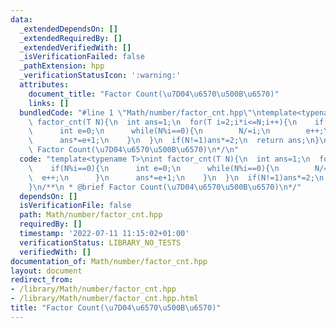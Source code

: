 ```yaml
---
data:
  _extendedDependsOn: []
  _extendedRequiredBy: []
  _extendedVerifiedWith: []
  _isVerificationFailed: false
  _pathExtension: hpp
  _verificationStatusIcon: ':warning:'
  attributes:
    document_title: "Factor Count(\u7D04\u6570\u500B\u6570)"
    links: []
  bundledCode: "#line 1 \"Math/number/factor_cnt.hpp\"\ntemplate<typename T>\nint\
    \ factor_cnt(T N){\n  int ans=1;\n  for(T i=2;i*i<=N;i++){\n    if(N%i==0){\n\
    \      int e=0;\n      while(N%i==0){\n        N/=i;\n        e++;\n      }\n\
    \      ans*=e+1;\n    }\n  }\n  if(N!=1)ans*=2;\n  return ans;\n}\n/**\n * @brief\
    \ Factor Count(\u7D04\u6570\u500B\u6570)\n*/\n"
  code: "template<typename T>\nint factor_cnt(T N){\n  int ans=1;\n  for(T i=2;i*i<=N;i++){\n\
    \    if(N%i==0){\n      int e=0;\n      while(N%i==0){\n        N/=i;\n      \
    \  e++;\n      }\n      ans*=e+1;\n    }\n  }\n  if(N!=1)ans*=2;\n  return ans;\n\
    }\n/**\n * @brief Factor Count(\u7D04\u6570\u500B\u6570)\n*/"
  dependsOn: []
  isVerificationFile: false
  path: Math/number/factor_cnt.hpp
  requiredBy: []
  timestamp: '2022-07-11 11:15:02+01:00'
  verificationStatus: LIBRARY_NO_TESTS
  verifiedWith: []
documentation_of: Math/number/factor_cnt.hpp
layout: document
redirect_from:
- /library/Math/number/factor_cnt.hpp
- /library/Math/number/factor_cnt.hpp.html
title: "Factor Count(\u7D04\u6570\u500B\u6570)"
---
```

